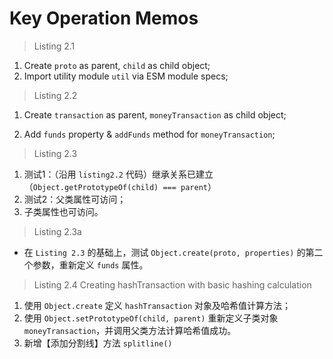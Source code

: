 # Key Operation Memos

> Listing 2.1

1. Create `proto` as parent, `child` as child object;
2. Import utility module `util` via ESM module specs;



> Listing 2.2

1. Create `transaction` as parent, `moneyTransaction` as child object;

2. Add `funds` property & `addFunds` method for `moneyTransaction`;



> Listing 2.3

1. 测试1：（沿用 `listing2.2` 代码）继承关系已建立（`Object.getPrototypeOf(child) === parent`）
2. 测试2：父类属性可访问；
3. 子类属性也可访问。



> Listing 2.3a

- 在 `Listing 2.3` 的基础上，测试 `Object.create(proto, properties)` 的第二个参数，重新定义 `funds` 属性。



> Listing 2.4 Creating hashTransaction with basic hashing calculation

1. 使用 `Object.create` 定义 `hashTransaction` 对象及哈希值计算方法；
2. 使用 `Object.setPrototypeOf(child, parent)` 重新定义子类对象 `moneyTransaction`，并调用父类方法计算哈希值成功。
3. 新增【添加分割线】方法 `splitline()`
